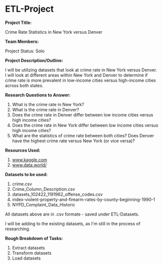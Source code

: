 # ETL-Project

**Project Title:**

Crime Rate Statistics in New York versus Denver

**Team Members:**

Project Status: Solo

**Project Description/Outline:**

I will be utilizing datasets that look at crime rate in New York versus Denver. I will look at different areas within New York and Denver to determine if crime rate is more prevalent in low-income cities versus high-income cities across both states.

**Research Questions to Answer:**

1. What is the crime rate in New York?
2. What is the crime rate in Denver?
3. Does the crime rate in Denver differ between low income cities versus high income cities?
4. Does the crime rate in New York differ between low income cities versus high income cities?
5. What are the statistics of crime rate between both cities? Does Denver have the highest crime rate versus New York (or vice versa)?

**Resources Used:**

1. www.kaggle.com
2. www.data.world/

**Datasets to be used:**

1. crime.csv
2. Crime_Column_Description.csv
3. datasets_102422_1191962_offense_codes.csv
4. index-violent-property-and-firearm-rates-by-county-beginning-1990-1
5. NYPD_Complaint_Data_Historic

All datasets above are in .csv formate - saved under ETL-Datasets.

I will be adding to the existing datasets, as I'm still in the process of researching.

**Rough Breakdown of Tasks:**

1. Extract datasets
2. Transform datasets
3. Load datasets
